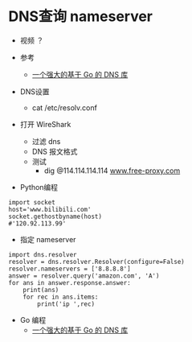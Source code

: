 
# DNS查询 nameserver
- 视频 ？
- 参考 
    - [一个强大的基于 Go 的 DNS 库](https://zhengyinyong.com/post/go-dns-library/)

- DNS设置
    - cat /etc/resolv.conf

- 打开 WireShark
    - 过滤 dns
    - DNS 报文格式
    - 测试 
        - dig @114.114.114.114 www.free-proxy.com

- Python编程
```
import socket
host='www.bilibili.com'
socket.gethostbyname(host)
#'120.92.113.99'
```
- 指定 nameserver
```
import dns.resolver
resolver = dns.resolver.Resolver(configure=False)
resolver.nameservers = ['8.8.8.8']
answer = resolver.query('amazon.com', 'A')
for ans in answer.response.answer:
    print(ans)
    for rec in ans.items:
        print('ip ',rec)
```
- Go 编程
    - [一个强大的基于 Go 的 DNS 库](https://zhengyinyong.com/post/go-dns-library/)